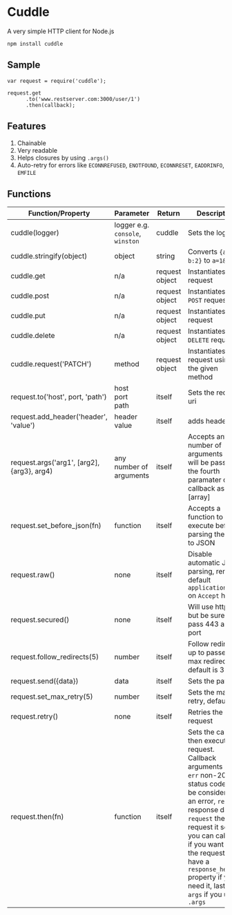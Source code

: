 Cuddle
===

A very simple HTTP client for Node.js
<!-- language:console -->

	npm install cuddle

Sample
---
<!-- language:console -->

    var request = require('cuddle');

    request.get
          .to('www.restserver.com:3000/user/1')
          .then(callback);




Features
---

1. Chainable
2. Very readable
3. Helps closures by using `.args()`
4. Auto-retry for errors like `ECONNREFUSED`, `ENOTFOUND`, `ECONNRESET`,  `EADDRINFO`, `EMFILE`


Functions
---

Function/Property | Parameter | Return | Description
--- | --- | --- | ---
cuddle(logger) | logger e.g. `console`, `winston` | cuddle | Sets the logger
cuddle.stringify(object) | object | string | Converts `{a:1, b:2}` to `a=1&b=2`
cuddle.get | n/a | request object | Instantiates a `GET` request
cuddle.post | n/a | request object | Instantiates a `POST` request
cuddle.put | n/a | request object | Instantiates a `PUT` request
cuddle.delete | n/a | request object | Instantiates a `DELETE` request
cuddle.request('PATCH') | method | request object | Instantiates a request using the given method
request.to('host', port, 'path') | host  <br/> port <br/> path | itself | Sets the request uri
request.add_header('header', 'value') | header <br /> value | itself | adds header
request.args('arg1', [arg2], {arg3}, arg4) | any number of arguments | itself | Accepts any number of arguments and will be passed as the fourth paramater on callback as an [array]
request.set_before_json(fn) | function | itself | Accepts a function to execute before parsing the data to JSON
request.raw() | none | itself | Disable automatic JSON parsing, removes default `application/json` on `Accept` header
request.secured() | none | itself | Will use https, but be sure to pass 443 as the port
request.follow_redirects(5) | number | itself | Follow redirects up to passed max redirects, default is 3
request.send({data}) | data | itself | Sets the payload
request.set_max_retry(5) | number | itself | Sets the max retry, default is 3
request.retry() | none | itself | Retries the request
request.then(fn) | function | itself | Sets the callback then executes request. Callback arguments are `err` non-200 status codes will be considered as an error, `result` response data, `request` the request it self so you can call retry if you want and the request will have a `response_headers` property if you need it, lastly `args` if you used `.args`

